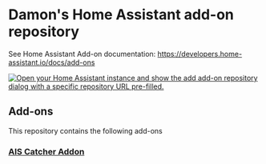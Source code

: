 # Damon's Home Assistant add-on repository

See Home Assistant Add-on documentation: <https://developers.home-assistant.io/docs/add-ons>

[![Open your Home Assistant instance and show the add add-on repository dialog with a specific repository URL pre-filled.](https://my.home-assistant.io/badges/supervisor_add_addon_repository.svg)](https://my.home-assistant.io/redirect/supervisor_add_addon_repository/?repository_url=https%3A%2F%2Fgithub.com%2Fdarsys%2Fhassio-addons)

## Add-ons

This repository contains the following add-ons

### [AIS Catcher Addon](./ais_catcher)